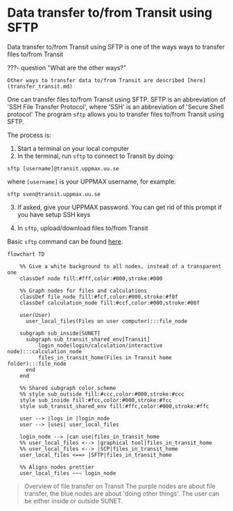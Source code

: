 # Data transfer to/from Transit using SFTP

Data transfer to/from Transit using SFTP
is one of the ways ways to transfer files to/from Transit

???- question "What are the other ways?"

    Other ways to transfer data to/from Transit are described [here](transfer_transit.md)

One can transfer files to/from Transit using SFTP.
SFTP is an abbreviation of 'SSH File Transfer Protocol',
where 'SSH' is an abbreviation of 'Secure Shell protocol'
The program `sftp` allows you to transfer files to/from Transit using SFTP.

The process is:

1. Start a terminal on your local computer
2. In the terminal, run `sftp` to connect to Transit by doing:

```
sftp [username]@transit.uppmax.uu.se 
```

where `[username]` is your UPPMAX username, for example:

```
sftp sven@transit.uppmax.uu.se 
```

3. If asked, give your UPPMAX password. 
   You can get rid of this prompt if you have setup SSH keys

4. In `sftp`, upload/download files to/from Transit

Basic `sftp` command can be found [here](https://www.uppmax.uu.se/support/user-guides/basic-sftp-commands/).

```mermaid
flowchart TD

    %% Give a white background to all nodes, instead of a transparent one
    classDef node fill:#fff,color:#000,stroke:#000

    %% Graph nodes for files and calculations
    classDef file_node fill:#fcf,color:#000,stroke:#f0f
    classDef calculation_node fill:#ccf,color:#000,stroke:#00f

    user(User)
      user_local_files(Files on user computer):::file_node

    subgraph sub_inside[SUNET]
      subgraph sub_transit_shared_env[Transit]
          login_node(login/calculation/interactive node):::calculation_node
          files_in_transit_home(Files in Transit home folder):::file_node
      end
    end

    %% Shared subgraph color scheme
    %% style sub_outside fill:#ccc,color:#000,stroke:#ccc
    style sub_inside fill:#fcc,color:#000,stroke:#fcc
    style sub_transit_shared_env fill:#ffc,color:#000,stroke:#ffc

    user --> |logs in |login_node
    user --> |uses| user_local_files

    login_node --> |can use|files_in_transit_home
    %% user_local_files <--> |graphical tool|files_in_transit_home
    %% user_local_files <--> |SCP|files_in_transit_home
    user_local_files <==> |SFTP|files_in_transit_home

    %% Aligns nodes prettier
    user_local_files ~~~ login_node
```

> Overview of file transfer on Transit
> The purple nodes are about file transfer,
> the blue nodes are about 'doing other things'.
> The user can be either inside or outside SUNET.
